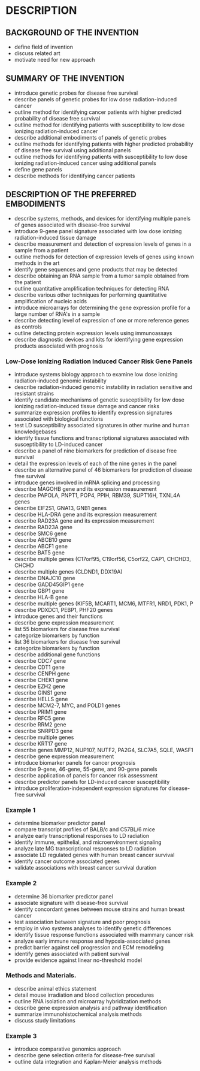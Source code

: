 # DESCRIPTION

## BACKGROUND OF THE INVENTION

- define field of invention
- discuss related art
- motivate need for new approach

## SUMMARY OF THE INVENTION

- introduce genetic probes for disease free survival
- describe panels of genetic probes for low dose radiation-induced cancer
- outline method for identifying cancer patients with higher predicted probability of disease free survival
- outline method for identifying patients with susceptibility to low dose ionizing radiation-induced cancer
- describe additional embodiments of panels of genetic probes
- outline methods for identifying patients with higher predicted probability of disease free survival using additional panels
- outline methods for identifying patients with susceptibility to low dose ionizing radiation-induced cancer using additional panels
- define gene panels
- describe methods for identifying cancer patients

## DESCRIPTION OF THE PREFERRED EMBODIMENTS

- describe systems, methods, and devices for identifying multiple panels of genes associated with disease-free survival
- introduce 9-gene panel signature associated with low dose ionizing radiation-induced tissue damage
- describe measurement and detection of expression levels of genes in a sample from a patient
- outline methods for detection of expression levels of genes using known methods in the art
- identify gene sequences and gene products that may be detected
- describe obtaining an RNA sample from a tumor sample obtained from the patient
- outline quantitative amplification techniques for detecting RNA
- describe various other techniques for performing quantitative amplification of nucleic acids
- introduce microarrays for determining the gene expression profile for a large number of RNA's in a sample
- describe detecting level of expression of one or more reference genes as controls
- outline detecting protein expression levels using immunoassays
- describe diagnostic devices and kits for identifying gene expression products associated with prognosis

### Low-Dose Ionizing Radiation Induced Cancer Risk Gene Panels

- introduce systems biology approach to examine low dose ionizing radiation-induced genomic instability
- describe radiation-induced genomic instability in radiation sensitive and resistant strains
- identify candidate mechanisms of genetic susceptibility for low dose ionizing radiation-induced tissue damage and cancer risks
- summarize expression profiles to identify expression signatures associated with biological functions
- test LD susceptibility associated signatures in other murine and human knowledgebases
- identify tissue functions and transcriptional signatures associated with susceptibility to LD-induced cancer
- describe a panel of nine biomarkers for prediction of disease free survival
- detail the expression levels of each of the nine genes in the panel
- describe an alternative panel of 46 biomarkers for prediction of disease free survival
- introduce genes involved in mRNA splicing and processing
- describe MAGOHB gene and its expression measurement
- describe PAPOLA, PNPT1, POP4, PPIH, RBM39, SUPT16H, TXNL4A genes
- describe EIF2S1, GNA13, GNB1 genes
- describe HLA-DRA gene and its expression measurement
- describe RAD23A gene and its expression measurement
- describe RAD23A gene
- describe SMC6 gene
- describe ABCB10 gene
- describe ABCF1 gene
- describe BAT5 gene
- describe multiple genes (C17orf95, C19orf56, C5orf22, CAP1, CHCHD3, CHCHD
- describe multiple genes (CLDND1, DDX19A)
- describe DNAJC10 gene
- describe GADD45GIP1 gene
- describe GBP1 gene
- describe HLA-B gene
- describe multiple genes (KIF5B, MCART1, MCM6, MTFR1, NRD1, PDK1, P
- describe PDXDC1, PEBP1, PHF20 genes
- introduce genes and their functions
- describe gene expression measurement
- list 55 biomarkers for disease free survival
- categorize biomarkers by function
- list 36 biomarkers for disease free survival
- categorize biomarkers by function
- describe additional gene functions
- describe CDC7 gene
- describe CDT1 gene
- describe CENPH gene
- describe CHEK1 gene
- describe EZH2 gene
- describe GINS1 gene
- describe HELLS gene
- describe MCM2-7, MYC, and POLD1 genes
- describe PRIM1 gene
- describe RFC5 gene
- describe RRM2 gene
- describe SNRPD3 gene
- describe multiple genes
- describe KRT17 gene
- describe genes MMP12, NUP107, NUTF2, PA2G4, SLC7A5, SQLE, WASF1
- describe gene expression measurement
- introduce biomarker panels for cancer prognosis
- describe 9-gene, 46-gene, 55-gene, and 90-gene panels
- describe application of panels for cancer risk assessment
- describe predictor panels for LD-induced cancer susceptibility
- introduce proliferation-independent expression signatures for disease-free survival

### Example 1

- determine biomarker predictor panel
- compare transcript profiles of BALB/c and C57BL/6 mice
- analyze early transcriptional responses to LD radiation
- identify immune, epithelial, and microenvironment signaling
- analyze late MG transcriptional responses to LD radiation
- associate LD regulated genes with human breast cancer survival
- identify cancer outcome associated genes
- validate associations with breast cancer survival duration

### Example 2

- determine 36 biomarker predictor panel
- associate signature with disease-free survival
- identify concordant genes between mouse strains and human breast cancer
- test association between signature and poor prognosis
- employ in vivo systems analyses to identify genetic differences
- identify tissue response functions associated with mammary cancer risk
- analyze early immune response and hypoxia-associated genes
- predict barrier against cell progression and ECM remodeling
- identify genes associated with patient survival
- provide evidence against linear no-threshold model

### Methods and Materials.

- describe animal ethics statement
- detail mouse irradiation and blood collection procedures
- outline RNA isolation and microarray hybridization methods
- describe gene expression analysis and pathway identification
- summarize immunohistochemical analysis methods
- discuss study limitations

### Example 3

- introduce comparative genomics approach
- describe gene selection criteria for disease-free survival
- outline data integration and Kaplan-Meier analysis methods

